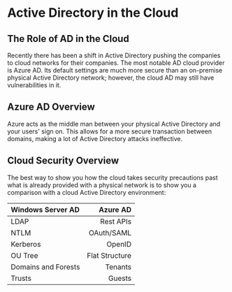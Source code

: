 # Active Directory in the Cloud

## The Role of AD in the Cloud
Recently there has been a shift in Active Directory pushing the companies to cloud networks for their companies. The most notable AD cloud provider is Azure AD. Its default settings are much more secure than an on-premise physical Active Directory network; however, the cloud AD may still have vulnerabilities in it.

## Azure AD Overview
Azure acts as the middle man between your physical Active Directory and your users' sign on. This allows for a more secure transaction between domains, making a lot of Active Directory attacks ineffective.

## Cloud Security Overview
The best way to show you how the cloud takes security precautions past what is already provided with a physical network is to show you a comparison with a cloud Active Directory environment:

| Windows Server AD 	| Azure AD 		|
| :-------------------- | --------------------: |
| LDAP		    	| Rest APIs		|
| NTLM		    	| OAuth/SAML		|
| Kerberos	    	| OpenID		|
| OU Tree		| Flat Structure	|
| Domains and Forests	| Tenants		|
| Trusts		| Guests		|

